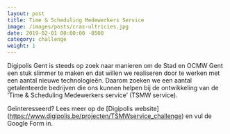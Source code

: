```yaml
---
layout: post                                
title: Time & Scheduling Medewerkers Service
image: /images/posts/cras-ultricies.jpg
date: 2019-02-01 00:00:00 -0500
category: challenge
weight: 1
---
```


Digipolis Gent is steeds op zoek naar manieren om de Stad en OCMW Gent een stuk slimmer te maken 
en dat willen we realiseren door te werken met een aantal nieuwe technologieën. 
Daarom zoeken we een aantal getalenteerde bedrijven die ons kunnen helpen 
bij de ontwikkeling van de ‘Time & Scheduling Medewerkers service’ (TSMW service).

Geïnteresseerd? Lees meer op de [Digipolis website] (https://www.digipolis.be/projecten/TSMWservice_challenge) en vul de Google Form in.
